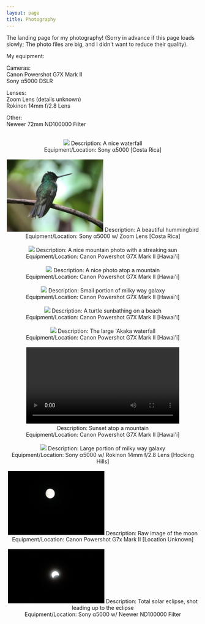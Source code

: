 ```yaml
---
layout: page
title: Photography
---
```


<script src="https://unpkg.com/vanilla-back-to-top@7.2.1/dist/vanilla-back-to-top.min.js"></script>
<script>addBackToTop({
  diameter: 56,
  backgroundColor: 'rgb(106, 159, 181)',
  textColor: '#fff'
})</script>

The landing page for my photography! (Sorry in advance if this page loads slowly; The photo files are big, and I didn't want to reduce their quality).

My equipment: <br />

Cameras: <br />
Canon Powershot G7X Mark II <br />
Sony α5000 DSLR <br />

Lenses: <br />
Zoom Lens (details unknown) <br />
Rokinon 14mm f/2.8 Lens <br />

Other: <br />
Neweer 72mm ND100000 Filter


<br />

<center>
    <img src="/PFW/DSC02794.JPG" width="50%"/>
    Description: A nice waterfall <br />
    Equipment/Location: Sony α5000 [Costa Rica] <br />
</center>

<br />

<center>
    <img src="/PFW/IMG_5528.JPG" width="50%"/>
    Description: A beautiful hummingbird <br />
    Equipment/Location: Sony α5000 w/ Zoom Lens [Costa Rica] <br />
</center>

<br />

<center>
    <img src="/PFW/IMG_2711.JPG" width="50%"/>
    Description: A nice mountain photo with a streaking sun <br />
    Equipment/Location: Canon Powershot G7X Mark II [Hawai'i] <br />
</center>

<br />

<center>
    <img src="/PFW/IMG_2738.JPG" width="50%"/>
    Description: A nice photo atop a mountain <br />
    Equipment/Location: Canon Powershot G7X Mark II [Hawai'i] <br />
</center>

<br />

<center>
    <img src="/PFW/IMG_2771.JPG" width="50%"/>
    Description: Small portion of milky way galaxy <br />
    Equipment/Location: Canon Powershot G7X Mark II [Hawai'i] <br />
</center>

<br />

<center>
    <img src="/PFW/IMG_2868.JPG" width="50%"/>
    Description: A turtle sunbathing on a beach <br />
    Equipment/Location: Canon Powershot G7X Mark II [Hawai'i] <br />
</center>

<br />

<center>
    <img src="/PFW/IMG_2902.JPG" width="50%"/>
    Description: The large 'Akaka waterfall <br />
    Equipment/Location: Canon Powershot G7X Mark II [Hawai'i] <br />
</center>

<br />

<center>
    <video width="400" controls>
    <source src="/PFW/MVI_2736.MP4" type="video/mp4">
    Your browser does not support the video tag.
    </video> <br />
    Description: Sunset atop a mountain <br />
    Equipment/Location: Canon Powershot G7X Mark II [Hawai'i] <br />
</center>

<br />

<center>
    <img src="/PFW/DSC03063.JPG" width="50%"/>
    Description: Large portion of milky way galaxy <br />
    Equipment/Location: Sony α5000 w/ Rokinon 14mm f/2.8 Lens [Hocking Hills] <br />
</center>

<br />

<center>
    <img src="/PFW/NAZZ7335.JPG" width="50%"/>
    Description: Raw image of the moon <br />
    Equipment/Location: Canon Powershot G7x Mark II [Location Unknown] <br />
</center>

<br />

<center>
    <img src="/PFW/DSC03111.JPG" width="50%"/>
    Description: Total solar eclipse, shot leading up to the eclipse <br />
    Equipment/Location: Sony α5000 w/ Neewer ND100000 Filter <br />
</center>